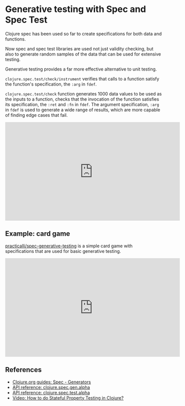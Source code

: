 # Generative testing with Spec and Spec Test

Clojure spec has been used so far to create specifications for both data and functions.

Now spec and spec test libraries are used not just validity checking, but also to generate random samples of the data that can be used for extensive testing.

Generative testing provides a far more effective alternative to unit testing.

`clojure.spec.test/check/instrument` verifies that calls to a function satisfy the function's specification, the `:arg` in `fdef`.

`clojure.spec.test/check` function generates 1000 data values to be used as the inputs to a function, checks that the invocation of the function satisfies its specification, the `:ret` and `:fn` in `fdef`.  The argument specification, `:arg` in `fdef` is used to generate a wide range of results, which are more capable of finding edge cases that fail.

<p style="text-align:center">
<iframe width="560" height="315" src="https://www.youtube.com/embed/W6crrbF7s2s" title="YouTube video player" frameborder="0" allow="accelerometer; autoplay; clipboard-write; encrypted-media; gyroscope; picture-in-picture" allowfullscreen></iframe>
</p>


## Example: card game

[practicalli/spec-generative-testing](https://github.com/practicalli/spec-generative-testing) is a simple card game with specifications that are used for basic generative testing.

<p style="text-align:center">
<iframe width="560" height="315" src="https://www.youtube.com/embed/xZQ7p-YBHtE" title="YouTube video player" frameborder="0" allow="accelerometer; autoplay; clipboard-write; encrypted-media; gyroscope; picture-in-picture" allowfullscreen></iframe>
</p>


## References

* [Clojure.org guides: Spec - Generators](https://clojure.org/guides/spec#_generators)
* [API reference: clojure.spec.gen.alpha](https://clojure.github.io/spec.alpha/clojure.spec.gen.alpha-api.html)
* [API reference: clojure.spec.test.alpha](https://clojure.github.io/spec.alpha/clojure.spec.test.alpha-api.html)
* [Video: How to do Stateful Property Testing in Clojure?](https://www.youtube.com/watch?v=xw8ZFU8CGdA)

<!--
  TODO: Hand rolling spec test

  (->>
    (spec-test/check `function-with-a-spec)
    ,,, ;; test more functions ??
    (spec-test/summarize-results))

(spec/exercise-fn ..

  -->
